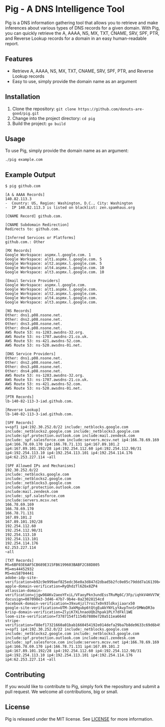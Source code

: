 # Pig - A DNS Intelligence Tool

Pig is a DNS information gathering tool that allows you to retrieve and make inferences about various types of DNS records for a given domain. With Pig, you can quickly retrieve the A, AAAA, NS, MX, TXT, CNAME, SRV, SPF, PTR, and Reverse Lookup records for a domain in an easy human-readable report. 

## Features

- Retrieve A, AAAA, NS, MX, TXT, CNAME, SRV, SPF, PTR, and Reverse Lookup records
- Easy to use, simply provide the domain name as an argument

## Installation

1. Clone the repository: `git clone https://github.com/donuts-are-good/pig.git`
2. Change into the project directory: `cd pig`
3. Build the project: `go build`

## Usage

To use Pig, simply provide the domain name as an argument:

```
./pig example.com
```

## Example Output

```
$ pig github.com 
```
```
[A & AAAA Records]
140.82.113.3
-  Country: US, Region: Washington, D.C., City: Washington
-  IP 140.82.113.3 is listed on blacklist: zen.spamhaus.org

[CNAME Record] github.com.

[CNAME Subdomain Redirection]
Redirects to: github.com.

[Inferred Services or Platforms]
github.com.: Other

[MX Records]
Google Workspace: aspmx.l.google.com. 1
Google Workspace: alt1.aspmx.l.google.com. 5
Google Workspace: alt2.aspmx.l.google.com. 5
Google Workspace: alt4.aspmx.l.google.com. 10
Google Workspace: alt3.aspmx.l.google.com. 10

[Email Service Providers]
Google Workspace: aspmx.l.google.com.
Google Workspace: alt1.aspmx.l.google.com.
Google Workspace: alt2.aspmx.l.google.com.
Google Workspace: alt4.aspmx.l.google.com.
Google Workspace: alt3.aspmx.l.google.com.

[NS Records]
Other: dns1.p08.nsone.net.
Other: dns2.p08.nsone.net.
Other: dns3.p08.nsone.net.
Other: dns4.p08.nsone.net.
AWS Route 53: ns-1283.awsdns-32.org.
AWS Route 53: ns-1707.awsdns-21.co.uk.
AWS Route 53: ns-421.awsdns-52.com.
AWS Route 53: ns-520.awsdns-01.net.

[DNS Service Providers]
Other: dns1.p08.nsone.net.
Other: dns2.p08.nsone.net.
Other: dns3.p08.nsone.net.
Other: dns4.p08.nsone.net.
AWS Route 53: ns-1283.awsdns-32.org.
AWS Route 53: ns-1707.awsdns-21.co.uk.
AWS Route 53: ns-421.awsdns-52.com.
AWS Route 53: ns-520.awsdns-01.net.

[PTR Records]
lb-140-82-113-3-iad.github.com.

[Reverse Lookup]
lb-140-82-113-3-iad.github.com.

[SPF Records]
v=spf1 ip4:192.30.252.0/22 include:_netblocks.google.com include:_netblocks2.google.com include:_netblocks3.google.com include:spf.protection.outlook.com include:mail.zendesk.com include:_spf.salesforce.com include:servers.mcsv.net ip4:166.78.69.169 ip4:166.78.69.170 ip4:166.78.71.131 ip4:167.89.101.2 ip4:167.89.101.192/28 ip4:192.254.112.60 ip4:192.254.112.98/31 ip4:192.254.113.10 ip4:192.254.113.101 ip4:192.254.114.176 ip4:62.253.227.114 ~all

[SPF Allowed IPs and Mechanisms]
192.30.252.0/22
include:_netblocks.google.com
include:_netblocks2.google.com
include:_netblocks3.google.com
include:spf.protection.outlook.com
include:mail.zendesk.com
include:_spf.salesforce.com
include:servers.mcsv.net
166.78.69.169
166.78.69.170
166.78.71.131
167.89.101.2
167.89.101.192/28
192.254.112.60
192.254.112.98/31
192.254.113.10
192.254.113.101
192.254.114.176
62.253.227.114
~all

[TXT Records]
MS=6BF03E6AF5CB689E315FB6199603BABF2C88D805
MS=ms44452932
MS=ms58704441
adobe-idp-site-verification=b92c9e999aef825edc36e0a3d847d2dbad5b2fc0e05c79ddd7a16139b48ecf4b
apple-domain-verification=RyQhdzTl6Z6x8ZP4
atlassian-domain-verification=jjgw98AKv2aeoYFxiL/VFaoyPkn3undEssTRuMg6C/3Fp/iqhkV4HVV7WjYlVeF8
docusign=087098e3-3d46-47b7-9b4e-8a23028154cd
facebook-domain-verification=39xu4jzl7roi7x0n93ldkxjiaarx50
google-site-verification=UTM-3akMgubp6tQtgEuAkYNYLyYAvpTnnSrDMWoDR3o
krisp-domain-verification=ZlyiK7XLhnaoUQb2hpak1PLY7dFkl1WE
loom-site-verification=f3787154f1154b7880e720a511ea664d
stripe-verification=f88ef17321660a01bab1660454192e014defa29ba7b8de9633c69d6b4912217f
v=spf1 ip4:192.30.252.0/22 include:_netblocks.google.com include:_netblocks2.google.com include:_netblocks3.google.com include:spf.protection.outlook.com include:mail.zendesk.com include:_spf.salesforce.com include:servers.mcsv.net ip4:166.78.69.169 ip4:166.78.69.170 ip4:166.78.71.131 ip4:167.89.101.2 ip4:167.89.101.192/28 ip4:192.254.112.60 ip4:192.254.112.98/31 ip4:192.254.113.10 ip4:192.254.113.101 ip4:192.254.114.176 ip4:62.253.227.114 ~all

```

## Contributing

If you would like to contribute to Pig, simply fork the repository and submit a pull request. We welcome all contributions, big or small.

## License

Pig is released under the MIT license. See [LICENSE](https://github.com/donuts-are-good/pig/blob/master/LICENSE.md) for more information.

